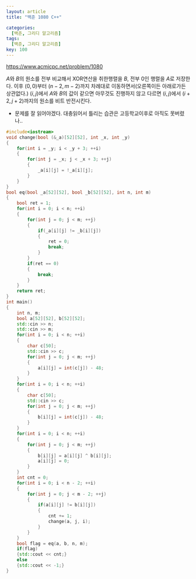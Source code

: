 ```yaml
---
layout: article
title: "백준 1080 C++"

categories:
  [백준, 그리디 알고리즘]
tags:
  [백준, 그리디 알고리즘]
key: 100
---
```


https://www.acmicpc.net/problem/1080

$A$와 $B$의 원소를 전부 비교해서 XOR연산을 취한행렬을 $B$, 전부 $0$인 행렬을 $A$로 저장한다. 이후 $(0, 0)$부터 $(n - 2, m - 2)$까지 차례대로 이동하면서(오른쪽이든 아래로가든 상관없다.) $(i,j)$에서 $A$와 $B$의 값이 같으면 아무것도 진행하지 않고 다르면 $(i, j)$에서 $(i + 2, j + 2)$까지의 원소를 비트 반전시킨다. 

- 문제를 잘 읽어야겠다. 대충읽어서 틀리는 습관은 고등학교이후로 아직도 못버렸나..

``` c++
#include<iostream>
void change(bool (&_a)[52][52], int _x, int _y)
{
    for(int i = _y; i < _y + 3; ++i)
    {
        for(int j = _x; j < _x + 3; ++j)
        {
            _a[i][j] = !_a[i][j];
        }
    }
}
bool eq(bool _a[52][52], bool _b[52][52], int n, int m)
{
    bool ret = 1;
    for(int i = 0; i < n; ++i)
    {
        for(int j = 0; j < m; ++j)
        {
            if(_a[i][j] != _b[i][j])
            {
                ret = 0;
                break;
            }
        }
        if(ret == 0)
        {
            break;
        }
    }
    return ret;
}
int main()
{
    int n, m;
    bool a[52][52], b[52][52];
    std::cin >> n;
    std::cin >> m;
    for(int i = 0; i < n; ++i)
    {
        char c[50];
        std::cin >> c;
        for(int j = 0; j < m; ++j)
        {
            a[i][j] = int(c[j]) - 48;
        }
    }
    for(int i = 0; i < n; ++i)
    {
        char c[50];
        std::cin >> c;
        for(int j = 0; j < m; ++j)
        {
            b[i][j] = int(c[j]) - 48;
        }
    }
    for(int i = 0; i < n; ++i)
    {
        for(int j = 0; j < m; ++j)
        {
            b[i][j] = a[i][j] ^ b[i][j];
            a[i][j] = 0;
        }
    }
    int cnt = 0;
    for(int i = 0; i < n - 2; ++i)
    {
        for(int j = 0; j < m - 2; ++j)
        {
            if(a[i][j] != b[i][j])
            {
                cnt += 1;
                change(a, j, i);
            }
        }
    }
    bool flag = eq(a, b, n, m);
    if(flag)
    {std::cout << cnt;}
    else
    {std::cout << -1;}
}
```